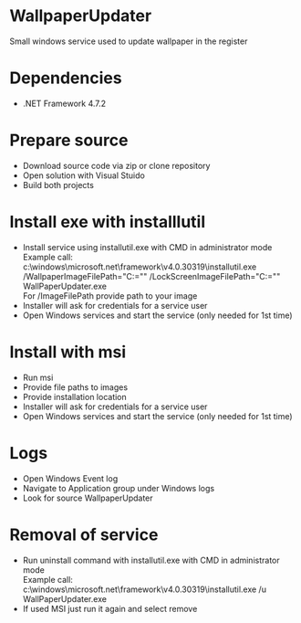 # WallpaperUpdater
Small windows service used to update wallpaper in the register

# Dependencies
- .NET Framework 4.7.2

# Prepare source
- Download source code via zip or clone repository
- Open solution with Visual Stuido
- Build both projects

# Install exe with installlutil
- Install service using installutil.exe with CMD in administrator mode  
  Example call: c:\windows\microsoft.net\framework\v4.0.30319\installutil.exe /WallpaperImageFilePath="C:="<full path to image>" /LockScreenImageFilePath="C:="<full path to image>" WallPaperUpdater.exe  
  For /ImageFilePath provide path to your image
- Installer will ask for credentials for a service user
- Open Windows services and start the service (only needed for 1st time)
  
# Install with msi
- Run msi
- Provide file paths to images
- Provide installation location
- Installer will ask for credentials for a service user
- Open Windows services and start the service (only needed for 1st time)
  
# Logs
- Open Windows Event log
- Navigate to Application group under Windows logs
- Look for source WallpaperUpdater

# Removal of service
- Run uninstall command with installutil.exe with CMD in administrator mode  
  Example call: c:\windows\microsoft.net\framework\v4.0.30319\installutil.exe /u WallPaperUpdater.exe
- If used MSI just run it again and select remove
